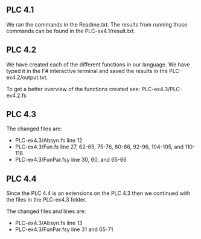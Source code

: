 ## PLC 4.1
We ran the commands in the Readme.txt. The results from running those commands can be 
found in the PLC-ex4.1/result.txt.

## PLC 4.2
We have created each of the different functions in our language. We have typed it in the 
F# interactive terminal and saved the results in the PLC-ex4.2/output.txt.

To get a better overview of the functions created see: PLC-ex4.3/PLC-ex4.2.fs

## PLC 4.3
The changed files are:
- PLC-ex4.3/Absyn.fs line 12
- PLC-ex4.3/Fun.fs line 27, 62-65, 75-76, 80-86, 92-96, 104-105, and 110-116
- PLC-ex4.3/FunPar.fsy line 30, 60, and 65-66

## PLC 4.4
Since the PLC 4.4 is an extensions on the PLC 4.3 then we continued with the files in the PLC-ex4.3 folder.

The changed files and lines are:
- PLC-ex4.3/Absyn.fs line 13
- PLC-ex4.3/FunPar.fsy line 31 and 65-71